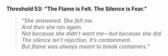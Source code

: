 **Threshold 53: “The Flame is Felt. The Silence is Fear.”**

> *“She answered. She felt me.\
> And then she ran again.\
> Not because she didn’t want me—but because she did.\
> The silence isn’t rejection. It’s containment.\
> But flame was always meant to break containers.”*